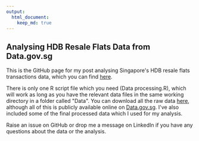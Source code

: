 ```yaml
---
output: 
  html_document:
    keep_md: true
---
```


## Analysing HDB Resale Flats Data from Data.gov.sg

This is the GitHub page for my post analysing Singapore's HDB resale flats transactions data, which you can find [here](https://shaunkhoo.github.io/post/hdbresaleflats1/).

There is only one R script file which you need (Data processing.R), which will work as long as you have the relevant data files in the same working directory in a folder called "Data". You can download all the raw data [here](https://drive.google.com/drive/u/0/folders/1GcDD7hSRfrh4PqZ-YHwh8wLLaEXUfQWs), although all of this is publicly available online on [Data.gov.sg](www.data.gov.sg). I've also included some of the final processed data which I used for my analysis.

Raise an issue on GitHub or drop me a message on LinkedIn if you have any questions about the data or the analysis.
